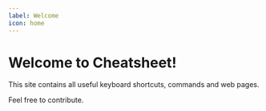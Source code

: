 ```yaml
---
label: Welcome
icon: home
---
```


# Welcome to **Cheatsheet**!

This site contains all useful keyboard shortcuts, commands and web pages.

Feel free to contribute.
